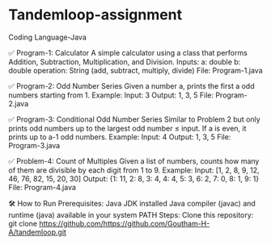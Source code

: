 # Tandemloop-assignment

Coding Language-Java

✅ Program-1: Calculator
A simple calculator using a class that performs Addition, Subtraction, Multiplication, and Division.
Inputs:
a: double
b: double
operation: String (add, subtract, multiply, divide)
File: Program-1.java



✅ Program-2: Odd Number Series
Given a number a, prints the first a odd numbers starting from 1.
Example:
Input: 3
Output: 1, 3, 5
File: Program-2.java



✅ Program-3: Conditional Odd Number Series
Similar to Problem 2 but only prints odd numbers up to the largest odd number ≤ input.
If a is even, it prints up to a-1 odd numbers.
Example:
Input: 4
Output: 1, 3, 5
File: Program-3.java



✅ Problem-4: Count of Multiples
Given a list of numbers, counts how many of them are divisible by each digit from 1 to 9.
Example:
Input: [1, 2, 8, 9, 12, 46, 76, 82, 15, 20, 30]
Output: {1: 11, 2: 8, 3: 4, 4: 4, 5: 3, 6: 2, 7: 0, 8: 1, 9: 1}
File: Program-4.java




🛠️ How to Run
Prerequisites:
Java JDK installed
Java compiler (javac) and runtime (java) available in your system PATH
Steps:
Clone this repository:
git clone https://github.com/https://github.com/Goutham-H-A/tandemloop.git

